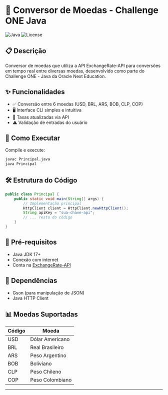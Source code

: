 # 💱 Conversor de Moedas - Challenge ONE Java

![Java](https://img.shields.io/badge/Java-17%2B-blue)
![License](https://img.shields.io/badge/License-MIT-green)

## 📋 Descrição
Conversor de moedas que utiliza a API ExchangeRate-API para conversões em tempo real entre diversas moedas, desenvolvido como parte do Challenge ONE - Java da Oracle Next Education.

## ✨ Funcionalidades
- ✅ Conversão entre 6 moedas (USD, BRL, ARS, BOB, CLP, COP)
- 🖥️ Interface CLI simples e intuitiva
- 🔄 Taxas atualizadas via API
- ⚠️ Validação de entradas do usuário

## 🚀 Como Executar
Compile e execute:
```bash
javac Principal.java
java Principal
```

## 🛠️ Estrutura do Código
```java
public class Principal {
    public static void main(String[] args) {
        // Implementação principal
        HttpClient client = HttpClient.newHttpClient();
        String apiKey = "sua-chave-api";
        // ... resto do código
    }
}
```

## 📌 Pré-requisitos
- Java JDK 17+
- Conexão com internet
- Conta na [ExchangeRate-API](https://www.exchangerate-api.com/)

## 🔗 Dependências
- Gson (para manipulação de JSON)
- Java HTTP Client

## 📊 Moedas Suportadas
| Código | Moeda               |
|--------|---------------------|
| USD    | Dólar Americano     |
| BRL    | Real Brasileiro     |
| ARS    | Peso Argentino      |
| BOB    | Boliviano           |
| CLP    | Peso Chileno        |
| COP    | Peso Colombiano     |

---


